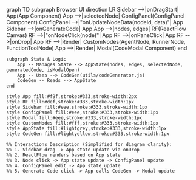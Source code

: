 graph TD
    subgraph Browser UI
        direction LR
        Sidebar -->|onDragStart| App(App Component)
        App -->|selectedNode| ConfigPanel(ConfigPanel Component)
        ConfigPanel -->|"onUpdateNodeData(nodeId, data)"| App
        Sidebar -->|onGenerateCode| App
        App -->|nodes, edges| RF(ReactFlow Canvas)
        RF -->|"onNodeClick(node)"| App
        RF -->|onPaneClick| App
        RF -->|onDrop| App
        RF -->|Render| CustomNodes(AgentNode, RunnerNode, FunctionToolNode)
        App -->|Render| Modal(CodeModal Component)
    end

    subgraph State & Logic
        App -- Manages State --> AppState(nodes, edges, selectedNode, generatedCode, isModalOpen)
        App -- Uses --> CodeGen(utils/codeGenerator.js)
        CodeGen -- Reads --> AppState
    end

    style App fill:#f9f,stroke:#333,stroke-width:2px
    style RF fill:#def,stroke:#333,stroke-width:1px
    style Sidebar fill:#eee,stroke:#333,stroke-width:1px
    style ConfigPanel fill:#eee,stroke:#333,stroke-width:1px
    style Modal fill:#eee,stroke:#333,stroke-width:1px
    style CustomNodes fill:#fff,stroke:#333,stroke-width:1px
    style AppState fill:#lightgrey,stroke:#333,stroke-width:1px
    style CodeGen fill:#lightyellow,stroke:#333,stroke-width:1px

    %% Interactions Description (Simplified for diagram clarity):
    %% 1. Sidebar drag -> App state update via onDrop
    %% 2. ReactFlow renders based on App state
    %% 3. Node click -> App state update -> ConfigPanel update
    %% 4. ConfigPanel edit -> App state update
    %% 5. Generate Code click -> App calls CodeGen -> Modal update